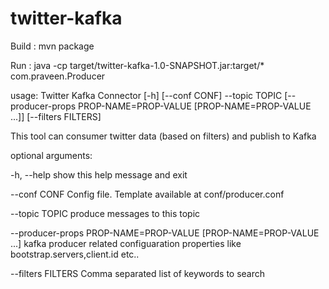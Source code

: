 # twitter-kafka

Build : mvn package

Run : java -cp target/twitter-kafka-1.0-SNAPSHOT.jar:target/* com.praveen.Producer

usage: Twitter Kafka Connector [-h] [--conf CONF] --topic TOPIC [--producer-props PROP-NAME=PROP-VALUE [PROP-NAME=PROP-VALUE ...]] [--filters FILTERS]

This tool can consumer twitter data (based on filters) and publish to Kafka

optional arguments:

  -h, --help             show this help message and exit
  
  --conf CONF            Config file. Template available at conf/producer.conf
  
  --topic TOPIC          produce messages to this topic
  
  --producer-props PROP-NAME=PROP-VALUE [PROP-NAME=PROP-VALUE ...]
                         kafka producer related configuaration properties like bootstrap.servers,client.id etc..
                         
  --filters FILTERS      Comma separated list of keywords to search
